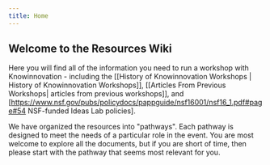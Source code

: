 ```yaml
---
title: Home
---
```

## Welcome to the Resources Wiki ##

Here you will find all of the information you need to run a workshop with Knowinnovation - including the [[History of Knowinnovation Workshops | History of Knowinnovation Workshops]], [[Articles From Previous Workshops| articles from previous workshops]], and [https://www.nsf.gov/pubs/policydocs/pappguide/nsf16001/nsf16_1.pdf#page#54 NSF-funded Ideas Lab policies]. 

We have organized the resources into "pathways". Each pathway is designed to meet the needs of a particular role in the event. You are most welcome to explore all the documents, but if you are short of time, then please start with the pathway that seems most relevant for you.


